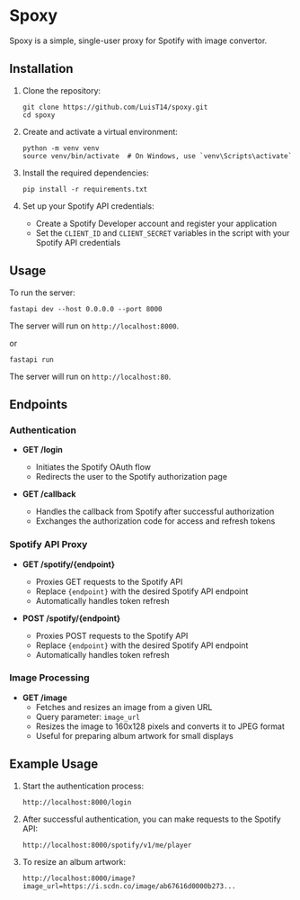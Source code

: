 # Spoxy

Spoxy is a simple, single-user proxy for Spotify with image convertor.

## Installation

1. Clone the repository:
   ```
   git clone https://github.com/LuisT14/spoxy.git
   cd spoxy
   ```

2. Create and activate a virtual environment:
   ```
   python -m venv venv
   source venv/bin/activate  # On Windows, use `venv\Scripts\activate`
   ```

3. Install the required dependencies:
   ```
   pip install -r requirements.txt
   ```

4. Set up your Spotify API credentials:
   - Create a Spotify Developer account and register your application
   - Set the `CLIENT_ID` and `CLIENT_SECRET` variables in the script with your Spotify API credentials

## Usage

To run the server:

```
fastapi dev --host 0.0.0.0 --port 8000
```

The server will run on `http://localhost:8000`.

or

```
fastapi run
```

The server will run on `http://localhost:80`.

## Endpoints

### Authentication

- **GET /login**
  - Initiates the Spotify OAuth flow
  - Redirects the user to the Spotify authorization page

- **GET /callback**
  - Handles the callback from Spotify after successful authorization
  - Exchanges the authorization code for access and refresh tokens

### Spotify API Proxy

- **GET /spotify/{endpoint}**
  - Proxies GET requests to the Spotify API
  - Replace `{endpoint}` with the desired Spotify API endpoint
  - Automatically handles token refresh

- **POST /spotify/{endpoint}**
  - Proxies POST requests to the Spotify API
  - Replace `{endpoint}` with the desired Spotify API endpoint
  - Automatically handles token refresh

### Image Processing

- **GET /image**
  - Fetches and resizes an image from a given URL
  - Query parameter: `image_url`
  - Resizes the image to 160x128 pixels and converts it to JPEG format
  - Useful for preparing album artwork for small displays

## Example Usage

1. Start the authentication process:
   ```
   http://localhost:8000/login
   ```

2. After successful authentication, you can make requests to the Spotify API:
   ```
   http://localhost:8000/spotify/v1/me/player
   ```

3. To resize an album artwork:
   ```
   http://localhost:8000/image?image_url=https://i.scdn.co/image/ab67616d0000b273...
   ```
